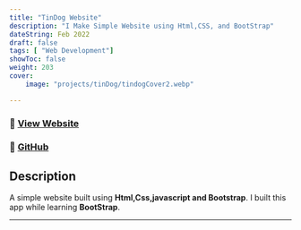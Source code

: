 ```yaml
---
title: "TinDog Website"
description: "I Make Simple Website using Html,CSS, and BootStrap"
dateString: Feb 2022
draft: false
tags: [ "Web Development"]
showToc: false
weight: 203
cover:
    image: "projects/tinDog/tindogCover2.webp"

---
```


### 🔗 [View Website](https://awwais.me/tinDog)
### 🔗 [GitHub](https://github.com/awwais/tinDog)

## Description

A simple website built using **Html,Css,javascript and Bootstrap**.
I built this app while learning **BootStrap**.


---


